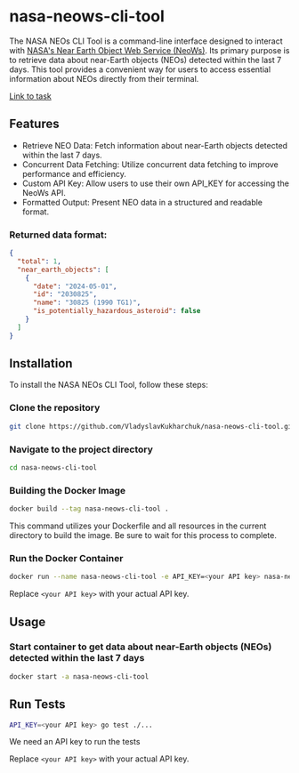 # nasa-neows-cli-tool

The NASA NEOs CLI Tool is a command-line interface designed to interact with 
[NASA's Near Earth Object Web Service (NeoWs)](https://api.nasa.gov/). 
Its primary purpose is to retrieve data about near-Earth objects (NEOs) detected within the last 7 days. 
This tool provides a convenient way for users to access essential information about NEOs directly from their terminal.

[Link to task](https://gist.github.com/ahrytsaienko/6209970ef783ca08227ece4d408ad5d3)

## Features

- Retrieve NEO Data: Fetch information about near-Earth objects detected within the last 7 days.
- Concurrent Data Fetching: Utilize concurrent data fetching to improve performance and efficiency.
- Custom API Key: Allow users to use their own API_KEY for accessing the NeoWs API.
- Formatted Output: Present NEO data in a structured and readable format.


### Returned data format:

```JSON
{
  "total": 1,
  "near_earth_objects": [
    {
      "date": "2024-05-01",
      "id": "2030825",
      "name": "30825 (1990 TG1)",
      "is_potentially_hazardous_asteroid": false
    }
  ]
}
```

## Installation

To install the NASA NEOs CLI Tool, follow these steps:

### Clone the repository

```sh
git clone https://github.com/VladyslavKukharchuk/nasa-neows-cli-tool.git
```


### Navigate to the project directory

```sh
cd nasa-neows-cli-tool
```


### Building the Docker Image

```sh
docker build --tag nasa-neows-cli-tool .
```
This command utilizes your Dockerfile and all resources in the current directory to build the image.
Be sure to wait for this process to complete.


### Run the Docker Container

```sh
docker run --name nasa-neows-cli-tool -e API_KEY=<your API key> nasa-neows-cli-tool
```

Replace `<your API key>` with your actual API key.


## Usage

### Start container to get data about near-Earth objects (NEOs) detected within the last 7 days

```sh
docker start -a nasa-neows-cli-tool
```


## Run Tests

```sh
API_KEY=<your API key> go test ./...
```
We need an API key to run the tests

Replace `<your API key>` with your actual API key.